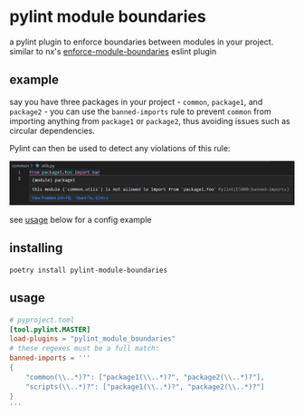 # pylint module boundaries

a pylint plugin to enforce boundaries between modules in your project. similar to nx's
[enforce-module-boundaries](https://nx.dev/core-features/enforce-project-boundaries) eslint plugin

## example

say you have three packages in your project - `common`, `package1`, and `package2` - you can use the `banned-imports` rule to prevent `common` from importing anything from `package1` or `package2`, thus avoiding issues such as circular dependencies.

Pylint can then be used to detect any violations of this rule:

![](readme-images/img.png)

see [usage](/#usage) below for a config example

## installing

```
poetry install pylint-module-boundaries
```

## usage

```toml
# pyproject.toml
[tool.pylint.MASTER]
load-plugins = "pylint_module_boundaries"
# these regexes must be a full match:
banned-imports = '''
{
    "common(\\..*)?": ["package1(\\..*)?", "package2(\\..*)?"],
    "scripts(\\..*)?": ["package1(\\..*)?", "package2(\\..*)?"]
}
'''
```
